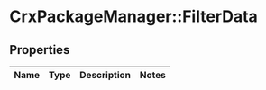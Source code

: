 # CrxPackageManager::FilterData

## Properties
Name | Type | Description | Notes
------------ | ------------- | ------------- | -------------


